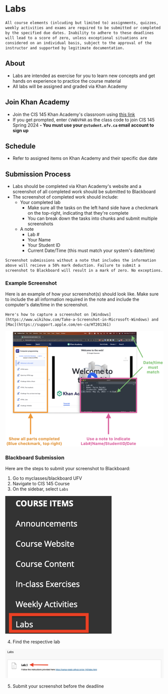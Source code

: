 # Labs

```{tip}
All course elements (inlcuding but limited to) assignments, quizzes, weekly activities and exams are required to be submitted or completed by the specified due dates. Inability to adhere to these deadlines will lead to a score of zero, unless exceptional situations are considered on an individual basis, subject to the approval of the instructor and supported by legitimate documentation.
```

## About

- Labs are intended as exercise for you to learn new concepts and get hands on experience to practice the course material
- All labs will be assigned and graded via Khan Academy

## Join Khan Academy

- Join the CIS 145 Khan Academy's classroom using [this link](https://www.khanacademy.org/join/CVWBVPAR)
- If you get prompted, enter `CVWBVPAR` as the class code to join CIS 145 Spring 2024
**- You must use your `@student.ufv.ca` email account to sign up**

## Schedule 

- Refer to assigned items on Khan Academy and their specific due date

## Submission Process

- Labs should be completed via Khan Academy's website and a screenshot of all completed work should be submitted to Blackboard
- The screenshot of completed work should include:
    - Your completed lab
        - Make sure all the tasks on the left hand side have a checkmark on the top-right, indicating that they're complete
        - You can break down the tasks into chunks and submit multiple screenshots 
    - A note 
        - Lab #
        - Your Name
        - Your Student ID
        - Current Date/Time (this must match your system's date/time)

```{attention} 
Screenshot submissions without a note that includes the information above will recieve a 50% mark deduction. Failure to submit a screenshot to Blackboard will result in a mark of zero. No exceptions.
```
### Example Screenshot

Here is an example of how your screenshot(s) should look like. Make sure to include the all information required in the note and include the computer's date/time in the screenshot.

```{tip}
Here's how to capture a screenshot on [Windows](https://www.wikihow.com/Take-a-Screenshot-in-Microsoft-Windows) and [Mac](https://support.apple.com/en-ca/HT201361)
```
![](images/lab-example-annotated.png)

### Blackboard Submission

Here are the steps to submit your screenshot to Blackboard:

1. Go to myclasses/blackboard UFV
2. Navigate to CIS 145 Course
3. On the sidebar, select `Labs`

![](images/submission-example-lab-sidebar.png)

4. Find the respective lab

![](images/submission-example-lab.png)

5. Submit your screenshot before the deadline